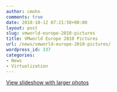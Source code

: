 ```yaml
---
author: cmohn
comments: true
date: 2010-10-12 07:21:50+00:00
layout: post
slug: vmworld-europe-2010-pictures
title: VMworld Europe 2010 Pictures
url: /news/vmworld-europe-2010-pictures/
wordpress_id: 337
categories:
- News
- Virtualization
---
```




[View slideshow with larger photos](http://vninja.net/vmworld-europe-2010-slideshow/)
